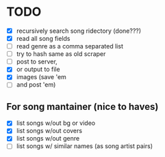 # TODO

 - [x] recursively search song ridectory (done???)
 - [x] read all song fields
 - [ ] read genre as a comma separated list
 - [ ] try to hash same as old scraper
 - [ ] post to server, 
 - [x] or output to file
 - [x] images (save 'em 
 - [ ] and post 'em)
 
## For song mantainer  (nice to haves)
 - [x] list songs w/out bg or video
 - [x] list songs w/out covers
 - [x] list songs w/out genre
 - [ ] list songs w/ similar names (as song artist pairs)